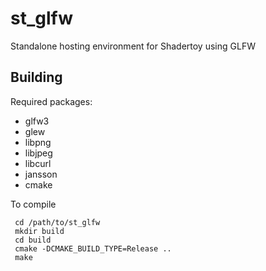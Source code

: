 # st_glfw
Standalone hosting environment for Shadertoy using GLFW

## Building

Required packages:

  - glfw3 
  - glew
  - libpng
  - libjpeg
  - libcurl
  - jansson
  - cmake
  
 To compile
 
     cd /path/to/st_glfw
     mkdir build
     cd build
     cmake -DCMAKE_BUILD_TYPE=Release ..
     make
